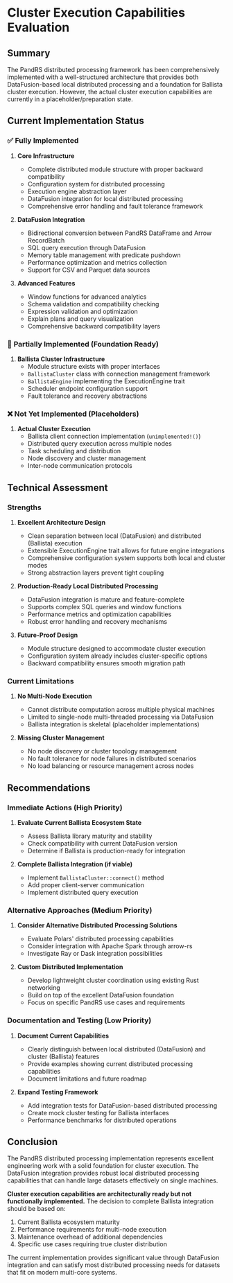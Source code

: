 # Cluster Execution Capabilities Evaluation

## Summary

The PandRS distributed processing framework has been comprehensively implemented with a well-structured architecture that provides both DataFusion-based local distributed processing and a foundation for Ballista cluster execution. However, the actual cluster execution capabilities are currently in a placeholder/preparation state.

## Current Implementation Status

### ✅ **Fully Implemented**

1. **Core Infrastructure**
   - Complete distributed module structure with proper backward compatibility
   - Configuration system for distributed processing
   - Execution engine abstraction layer
   - DataFusion integration for local distributed processing
   - Comprehensive error handling and fault tolerance framework

2. **DataFusion Integration** 
   - Bidirectional conversion between PandRS DataFrame and Arrow RecordBatch
   - SQL query execution through DataFusion
   - Memory table management with predicate pushdown
   - Performance optimization and metrics collection
   - Support for CSV and Parquet data sources

3. **Advanced Features**
   - Window functions for advanced analytics
   - Schema validation and compatibility checking
   - Expression validation and optimization
   - Explain plans and query visualization
   - Comprehensive backward compatibility layers

### 🔄 **Partially Implemented (Foundation Ready)**

1. **Ballista Cluster Infrastructure**
   - Module structure exists with proper interfaces
   - `BallistaCluster` class with connection management framework
   - `BallistaEngine` implementing the ExecutionEngine trait
   - Scheduler endpoint configuration support
   - Fault tolerance and recovery abstractions

### ❌ **Not Yet Implemented (Placeholders)**

1. **Actual Cluster Execution**
   - Ballista client connection implementation (`unimplemented!()`)
   - Distributed query execution across multiple nodes
   - Task scheduling and distribution
   - Node discovery and cluster management
   - Inter-node communication protocols

## Technical Assessment

### Strengths

1. **Excellent Architecture Design**
   - Clean separation between local (DataFusion) and distributed (Ballista) execution
   - Extensible ExecutionEngine trait allows for future engine integrations
   - Comprehensive configuration system supports both local and cluster modes
   - Strong abstraction layers prevent tight coupling

2. **Production-Ready Local Distributed Processing**
   - DataFusion integration is mature and feature-complete
   - Supports complex SQL queries and window functions
   - Performance metrics and optimization capabilities
   - Robust error handling and recovery mechanisms

3. **Future-Proof Design**
   - Module structure designed to accommodate cluster execution
   - Configuration system already includes cluster-specific options
   - Backward compatibility ensures smooth migration path

### Current Limitations

1. **No Multi-Node Execution**
   - Cannot distribute computation across multiple physical machines
   - Limited to single-node multi-threaded processing via DataFusion
   - Ballista integration is skeletal (placeholder implementations)

2. **Missing Cluster Management**
   - No node discovery or cluster topology management
   - No fault tolerance for node failures in distributed scenarios
   - No load balancing or resource management across nodes

## Recommendations

### Immediate Actions (High Priority)

1. **Evaluate Current Ballista Ecosystem State**
   - Assess Ballista library maturity and stability
   - Check compatibility with current DataFusion version
   - Determine if Ballista is production-ready for integration

2. **Complete Ballista Integration (if viable)**
   - Implement `BallistaCluster::connect()` method
   - Add proper client-server communication
   - Implement distributed query execution

### Alternative Approaches (Medium Priority)

1. **Consider Alternative Distributed Processing Solutions**
   - Evaluate Polars' distributed processing capabilities
   - Consider integration with Apache Spark through arrow-rs
   - Investigate Ray or Dask integration possibilities

2. **Custom Distributed Implementation**
   - Develop lightweight cluster coordination using existing Rust networking
   - Build on top of the excellent DataFusion foundation
   - Focus on specific PandRS use cases and requirements

### Documentation and Testing (Low Priority)

1. **Document Current Capabilities**
   - Clearly distinguish between local distributed (DataFusion) and cluster (Ballista) features
   - Provide examples showing current distributed processing capabilities
   - Document limitations and future roadmap

2. **Expand Testing Framework**
   - Add integration tests for DataFusion-based distributed processing
   - Create mock cluster testing for Ballista interfaces
   - Performance benchmarks for distributed operations

## Conclusion

The PandRS distributed processing implementation represents excellent engineering work with a solid foundation for cluster execution. The DataFusion integration provides robust local distributed processing capabilities that can handle large datasets effectively on single machines.

**Cluster execution capabilities are architecturally ready but not functionally implemented.** The decision to complete Ballista integration should be based on:

1. Current Ballista ecosystem maturity
2. Performance requirements for multi-node execution  
3. Maintenance overhead of additional dependencies
4. Specific use cases requiring true cluster distribution

The current implementation provides significant value through DataFusion integration and can satisfy most distributed processing needs for datasets that fit on modern multi-core systems.